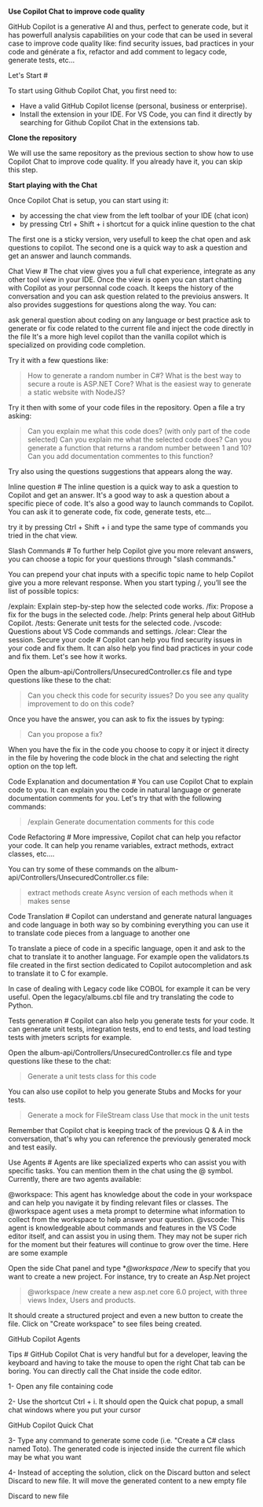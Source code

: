 **Use Copilot Chat to improve code quality**

GitHub Copilot is a generative AI and thus, perfect to generate code, but it has powerfull analysis capabilities on your code that can be used in several case to improve code quality like: find security issues, bad practices in your code and générate a fix, refactor and add comment to legacy code, generate tests, etc...

Let's Start #

To start using Github Copilot Chat, you first need to:

- Have a valid GitHub Copilot license (personal, business or enterprise).
- Install the extension in your IDE. For VS Code, you can find it directly by searching for Github Copilot Chat in the extensions tab.
  
**Clone the repository**

We will use the same repository as the previous section to show how to use Copilot Chat to improve code quality. If you already have it, you can skip this step.

**Start playing with the Chat**

Once Copilot Chat is setup, you can start using it:

- by accessing the chat view from the left toolbar of your IDE (chat icon)
- by pressing Ctrl + Shift + i shortcut for a quick inline question to the chat
  
The first one is a sticky version, very usefull to keep the chat open and ask questions to copilot. The second one is a quick way to ask a question and get an answer and launch commands.

Chat View #
The chat view gives you a full chat experience, integrate as any other tool view in your IDE. Once the view is open you can start chatting with Copilot as your personnal code coach. It keeps the history of the conversation and you can ask question related to the previoius answers. It also provides suggestions for questions along the way. You can:

ask general question about coding on any language or best practice
ask to generate or fix code related to the current file and inject the code directly in the file
It's a more high level copilot than the vanilla copilot which is specialized on providing code completion.

Try it with a few questions like:

> How to generate a random number in C#?
> What is the best way to secure a route is ASP.NET Core?
> What is the easiest way to generate a static website with NodeJS?

Try it then with some of your code files in the repository. Open a file a try asking:

> Can you explain me what this code does?
> (with only part of the code selected) Can you explain me what the selected code does?
> Can you generate a function that returns a random number between 1 and 10?
> Can you add documentation commentes to this function?

Try also using the questions suggestions that appears along the way.

Inline question #
The inline question is a quick way to ask a question to Copilot and get an answer. It's a good way to ask a question about a specific piece of code. It's also a good way to launch commands to Copilot. You can ask it to generate code, fix code, generate tests, etc...

try it by pressing Ctrl + Shift + i and type the same type of commands you tried in the chat view.

Slash Commands #
To further help Copilot give you more relevant answers, you can choose a topic for your questions through "slash commands."

You can prepend your chat inputs with a specific topic name to help Copilot give you a more relevant response. When you start typing /, you’ll see the list of possible topics:

/explain: Explain step-by-step how the selected code works.
/fix: Propose a fix for the bugs in the selected code.
/help: Prints general help about GitHub Copilot.
/tests: Generate unit tests for the selected code.
/vscode: Questions about VS Code commands and settings.
/clear: Clear the session.
Secure your code #
Copilot can help you find security issues in your code and fix them. It can also help you find bad practices in your code and fix them. Let's see how it works.

Open the album-api/Controllers/UnsecuredController.cs file and type questions like these to the chat:

> Can you check this code for security issues?
> Do you see any quality improvement to do on this code?

Once you have the answer, you can ask to fix the issues by typing:

> Can you propose a fix?

When you have the fix in the code you choose to copy it or inject it directy in the file by hovering the code block in the chat and selecting the right option on the top left.

Code Explanation and documentation #
You can use Copilot Chat to explain code to you. It can explain you the code in natural language or generate documentation comments for you. Let's try that with the following commands:

> /explain
> Generate documentation comments for this code

Code Refactoring #
More impressive, Copilot chat can help you refactor your code. It can help you rename variables, extract methods, extract classes, etc....

You can try some of these commands on the album-api/Controllers/UnsecuredController.cs file:

> extract methods
> create Async version of each methods when it makes sense

Code Translation #
Copilot can understand and generate natural languages and code language in both way so by combining everything you can use it to translate code pieces from a language to another one

To translate a piece of code in a specific language, open it and ask to the chat to translate it to another language. For example open the validators.ts file created in the first section dedicated to Copilot autocompletion and ask to translate it to C for example.

In case of dealing with Legacy code like COBOL for example it can be very useful. Open the legacy/albums.cbl file and try translating the code to Python.

Tests generation #
Copilot can also help you generate tests for your code. It can generate unit tests, integration tests, end to end tests, and load testing tests with jmeters scripts for example.

Open the album-api/Controllers/UnsecuredController.cs file and type questions like these to the chat:

> Generate a unit tests class for this code

You can also use copilot to help you generate Stubs and Mocks for your tests.

> Generate a mock for FileStream class
> Use that mock in the unit tests

Remember that Copilot chat is keeping track of the previous Q & A in the conversation, that's why you can reference the previously generated mock and test easily.

Use Agents #
Agents are like specialized experts who can assist you with specific tasks. You can mention them in the chat using the @ symbol. Currently, there are two agents available:

@workspace: This agent has knowledge about the code in your workspace and can help you navigate it by finding relevant files or classes. The @workspace agent uses a meta prompt to determine what information to collect from the workspace to help answer your question.
@vscode: This agent is knowledgeable about commands and features in the VS Code editor itself, and can assist you in using them.
They may not be super rich for the moment but their features will continue to grow over the time. Here are some example

Open the side Chat panel and type **@workspace /New* to specify that you want to create a new project. For instance, try to create an Asp.Net project

> @workspace /new create a new asp.net core 6.0 project, with three views Index, Users and products.

It should create a structured project and even a new button to create the file. Click on "Create workspace" to see files being created.

GitHub Copilot Agents

Tips #
GitHub Copilot Chat is very handful but for a developer, leaving the keyboard and having to take the mouse to open the right Chat tab can be boring. You can directly call the Chat inside the code editor.

1- Open any file containing code

2- Use the shortcut Ctrl + i. It should open the Quick chat popup, a small chat windows where you put your cursor

GitHub Copilot Quick Chat

3- Type any command to generate some code (i.e. "Create a C# class named Toto). The generated code is injected inside the current file which may be what you want

4- Instead of accepting the solution, click on the Discard button and select Discard to new file. It will move the generated content to a new empty file

Discard to new file
